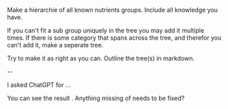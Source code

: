 
Make a hierarchie of all known nutrients groups. Include all knowledge you have.

If you can't fit a sub group uniquely in the tree you may add it multiple times. If there is some category that spans across the tree, and therefor you can't add it, make a seperate tree.

Try to make it as right as you can. Outline the tree(s) in markdown.

 --

I asked ChatGPT for ...

You can see the result . Anything missing of needs to be fixed?
